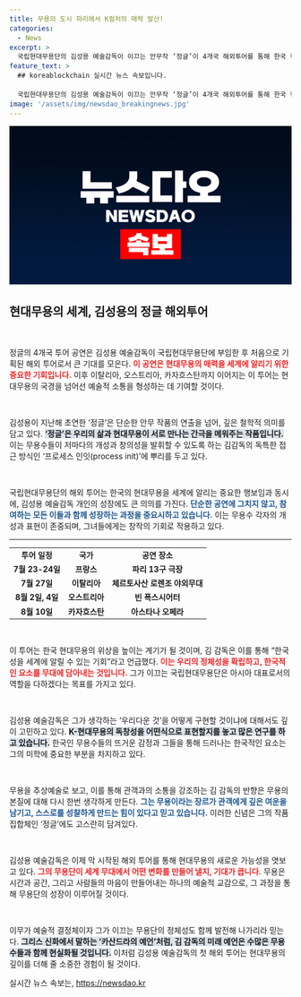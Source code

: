 ```yaml
---
title: 무용의 도시 파리에서 K컬처의 매력 발산!
categories:
  - News
excerpt: >
  국립현대무용단의 김성용 예술감독이 이끄는 안무작 ‘정글’이 4개국 해외투어를 통해 한국 현대무용을 세계에 알린다. 7월 23일 프랑스 파리에서 시작해 이탈리아, 오스트리아, 카자흐스탄까지 이어지는 이번 투어는 새로운 의미와 감동을 선사할 예정이다.
feature_text: >
  ## koreablockchain 실시간 뉴스 속보입니다.

  국립현대무용단의 김성용 예술감독이 이끄는 안무작 ‘정글’이 4개국 해외투어를 통해 한국 현대무용을 세계에 알린다. 7월 23일 프랑스 파리에서 시작해 이탈리아, 오스트리아, 카자흐스탄까지 이어지는 이번 투어는 새로운 의미와 감동을 선사할 예정이다.
image: '/assets/img/newsdao_breakingnews.jpg'
---
```


<p><img src="/assets/img/newsdao_breakingnews.jpg" alt="koreablockchain 속보" /></p>

<h2 data-ke-size="size26">현대무용의 세계, 김성용의 정글 해외투어</h2>

<p data-ke-size="size16">&nbsp;</p>

<p>정글의 4개국 투어 공연은 김성용 예술감독이 국립현대무용단에 부임한 후 처음으로 기획된 해외 투어로서 큰 기대를 모은다. <b><span style="color: #ee2323;">이 공연은 현대무용의 매력을 세계에 알리기 위한 중요한 기회입니다.</span></b> 이후 이탈리아, 오스트리아, 카자흐스탄까지 이어지는 이 투어는 현대무용의 국경을 넘어선 예술적 소통을 형성하는 데 기여할 것이다.</p>

<p data-ke-size="size16">&nbsp;</p>

<p>김성용이 지난해 초연한 ‘정글’은 단순한 안무 작품의 연출을 넘어, 깊은 철학적 의미를 담고 있다. <b><span style="background-color: #21538527;">‘정글’은 우리의 삶과 현대무용이 서로 만나는 간극을 메워주는 작품입니다.</span></b> 이는 무용수들이 저마다의 개성과 창의성을 발휘할 수 있도록 하는 김감독의 독특한 접근 방식인 ‘프로세스 인잇(process init)’에 뿌리를 두고 있다.</p>

<p data-ke-size="size16">&nbsp;</p>

<p>국립현대무용단의 해외 투어는 한국의 현대무용을 세계에 알리는 중요한 행보임과 동시에, 김성용 예술감독 개인의 성장에도 큰 의의를 가진다. <b><span style="color: #1a5490;">단순한 공연에 그치지 않고, 참여하는 모든 이들과 함께 성장하는 과정을 중요시하고 있습니다.</span></b> 이는 무용수 각자의 개성과 표현이 존중되며, 그녀들에게는 창작의 기회로 작용하고 있다.</p>

<hr />

<table>
 <tr>
  <td style="text-align: center; height: 20px;"><b>투어 일정</b></td>
  <td style="text-align: center; height: 20px;"><b>국가</b></td>
  <td style="text-align: center; height: 20px;"><b>공연 장소</b></td>
 </tr>
 <tr>
  <td style="text-align: center; height: 17px;"><b>7월 23-24일</b></td>
  <td style="text-align: center; height: 17px;"><b>프랑스</b></td>
  <td style="text-align: center; height: 17px;"><b>파리 13구 극장</b></td>
 </tr>
 <tr>
  <td style="text-align: center; height: 17px;"><b>7월 27일</b></td>
  <td style="text-align: center; height: 17px;"><b>이탈리아</b></td>
  <td style="text-align: center; height: 17px;"><b>체르토사산 로렌조 야외무대</b></td>
 </tr>
 <tr>
  <td style="text-align: center; height: 17px;"><b>8월 2일, 4일</b></td>
  <td style="text-align: center; height: 17px;"><b>오스트리아</b></td>
  <td style="text-align: center; height: 17px;"><b>빈 폭스시어터</b></td>
 </tr>
 <tr>
  <td style="text-align: center; height: 17px;"><b>8월 10일</b></td>
  <td style="text-align: center; height: 17px;"><b>카자흐스탄</b></td>
  <td style="text-align: center; height: 17px;"><b>아스타나 오페라</b></td>
 </tr>
</table>

<p data-ke-size="size16">&nbsp;</p>

<p>이 투어는 한국 현대무용의 위상을 높이는 계기가 될 것이며, 김 감독은 이를 통해 “한국성을 세계에 알릴 수 있는 기회”라고 언급했다. <b><span style="color: #ee2323;">이는 우리의 정체성을 확립하고, 한국적인 요소를 무대에 담아내는 것입니다.</span></b> 그가 이끄는 국립현대무용단은 아시아 대표로서의 역할을 다하겠다는 목표를 가지고 있다.</p>

<p data-ke-size="size16">&nbsp;</p>

<p>김성용 예술감독은 그가 생각하는 ‘우리다운 것’을 어떻게 구현할 것이냐에 대해서도 깊이 고민하고 있다. <b><span style="background-color: #21538527;">K-현대무용의 독창성을 어떤식으로 표현할지를 놓고 많은 연구를 하고 있습니다.</span></b> 한국인 무용수들의 뜨거운 감정과 그들을 통해 드러나는 한국적인 요소는 그의 미학에 중요한 부분을 차지하고 있다.</p>

<p data-ke-size="size16">&nbsp;</p>

<p>무용을 추상예술로 보고, 이를 통해 관객과의 소통을 강조하는 김 감독의 반향은 무용의 본질에 대해 다시 한번 생각하게 만든다. <b><span style="color: #1a5490;">그는 무용이라는 장르가 관객에게 깊은 여운을 남기고, 스스로를 성찰하게 만드는 힘이 있다고 믿고 있습니다.</span></b> 이러한 신념은 그의 작품 집합체인 ‘정글’에도 고스란히 담겨있다.</p>

<p data-ke-size="size16">&nbsp;</p>

<p>김성용 예술감독은 이제 막 시작된 해외 투어를 통해 현대무용의 새로운 가능성을 엿보고 있다. <b><span style="color: #ee2323;">그의 무용단이 세계 무대에서 어떤 변화를 만들어 낼지, 기대가 큽니다.</span></b> 무용은 시간과 공간, 그리고 사람들의 마음이 만들어내는 하나의 예술적 교감으로, 그 과정을 통해 무용단의 성장이 이루어질 것이다.</p>

<p data-ke-size="size16">&nbsp;</p>

<p>이무가 예술적 결정체이자 그가 이끄는 무용단의 정체성도 함께 발전해 나가리라 믿는다. <b><span style="background-color: #21538527;">그리스 신화에서 말하는 ‘카산드라의 예언’처럼, 김 감독의 미래 예언은 수많은 무용수들과 함께 현실화될 것입니다.</span></b> 이처럼 김성용 예술감독의 첫 해외 투어는 현대무용의 깊이를 더해 줄 소중한 경험이 될 것이다.</p>
실시간 뉴스 속보는, <a href="https://newsdao.kr" rel="dofollow">https://newsdao.kr</a>


